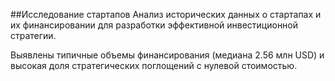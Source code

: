 ##Исследование стартапов 
Анализ исторических данных о стартапах и их финансировании для разработки эффективной инвестиционной стратегии.

Выявлены типичные объемы финансирования (медиана 2.56 млн USD) и высокая доля стратегических поглощений с нулевой стоимостью.
